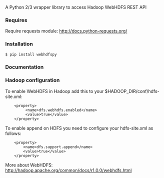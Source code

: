 A Python 2/3 wrapper library to access Hadoop WebHDFS REST API

### Requires

Require requests module: http://docs.python-requests.org/

### Installation

    $ pip install webhdfspy

### Documentation

### Hadoop configuration

To enable WebHDFS in Hadoop add this to your $HADOOP_DIR/conf/hdfs-site.xml:

        <property>
             <name>dfs.webhdfs.enabled</name>
             <value>true</value>
        </property>  

To enable append on HDFS you need to configure your hdfs-site.xml as follows:

        <property>
            <name>dfs.support.append</name>
            <value>true</value>
        </property>


More about WebHDFS: http://hadoop.apache.org/common/docs/r1.0.0/webhdfs.html
